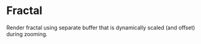 # Fractal

Render fractal using separate buffer that is dynamically scaled (and offset) during zooming.
